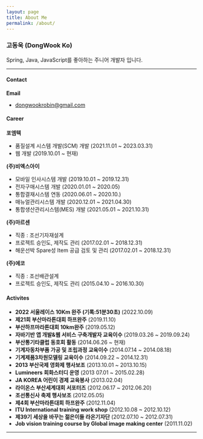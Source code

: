 ```yaml
---
layout: page
title: About Me
permalink: /about/
---
```



### 고동욱 (DongWook Ko)

Spring, Java, JavaScript를 좋아하는 주니어 개발자 입니다.

---

#### Contact
**Email**
  <!-- - kdo1367@gmail.com -->
  - dongwookrobin@gmail.com

<!-- 
#### Education

**동의대학교** (20xx.xx ~ 20xx.xx)
- 경제학전공
 -->

#### Career
**포엠텍**
- 품질설계 시스템 개발(SCM) 개발 (2021.11.01 ~ 2023.03.31)
- 웹 개발 (2019.10.01 ~ 현재)

**(주)비엑스아이**
- 모바일 인사시스템 개발 (2019.10.01 ~ 2019.12.31)
- 전자구매시스템 개발  (2020.01.01 ~ 2020.05)
- 통합결재시스템 연동 (2020.06.01 ~ 2020.10.)
- 매뉴얼관리시스템 개발 (2020.12.01 ~ 2021.04.30)
- 통합생산관리시스템(MES) 개발 (2021.05.01 ~ 2021.10.31)

**(주)마르센**
- 직종 : 조선기자재설계
- 프로젝트 승인도, 제작도 관리 (2017.02.01 ~ 2018.12.31)
- 해운선박 Spare성 Item 공급 검토 및 관리 (2017.02.01 ~ 2018.12.31)

**(주)에코**
- 직종 : 조선배관설계
- 프로젝트 승인도, 제작도 관리 (2015.04.10 ~ 2016.10.30)

<!--
#### Certificate
- 컴퓨터활용능력 2급 (취득일자:2013.04.05)
- ATC1급 (취득일자:2014.12.13)
- ATC2급 (취득일자:2014/1/24)
- ACU (취득일자:2014.10.16)
- OPIC IM3 (취득일자:2014.02.28)
- Toeic 점수 <취득일자:2015.03.19)
- 자동차운전면허증 (취득일자:2015.02.05)
-->

<!--
#### Program
*IDE
Eclipse
Visual Studio Code

*DB
SQL Developer
dBeaver

*REPORTING TOOL
AI_REPORT

*OFFICE
Excel
PowerPoint
Note++

*ETC
Github
VisualSVN Server Manager
fileZila Server
fileZila Client
mobaXterm Client
PicPic
-->

#### Activites
- **2022 서울레이스 10Km 완주 (기록:51분30초)** (2022.10.09)
- **제21회 부산마라톤대회 하프완주** (2019.11.10)
- **부산하프마라톤대회 10km완주** (2019.05.12)
- **자바기반 앱 개발&웹 서비스 구축개발자 교육이수** (2019.03.26 ~ 2019.09.24)
- **부산통기타클럽 동호회 활동** (2014.06.26 ~ 현재)
- **기계자동차부품 가공 및 조립과정 교육이수** (2014.07.14 ~ 2014.08.18)
- **기계제품3차원모델링 교육이수** (2014.09.22 ~ 2014.12.31)
- **2013 부산국제 영화제 행사보조** (2013.10.01 ~ 2013.10.15)
- **Lumineers 회화스터디 운영** (2013 07.01 ~ 2015.02.28)
- **JA KOREA 어린이 경제 교육봉사** (2013.02.04)
- **라이온스 부산세계대회 서포터즈** (2012.06.17 ~ 2012.06.20)
- **조선통신사 축제 행사보조** (2012.05.05)
- **제4회 부산마라톤대회 하프완주** (2012.11.04)
- **ITU International training work shop** (2012.10.08 ~ 2012.10.12)
- **제39기 세상을 바꾸는 젊은이들 라온기자단** (2012.07.10 ~ 2012.07.31)
- **Job vision training course by Global image making center** (2011.11.02)

---
